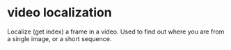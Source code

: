 # video localization

Localize (get index) a frame in a video. Used to find out where you are from a single image, or a short sequence.
